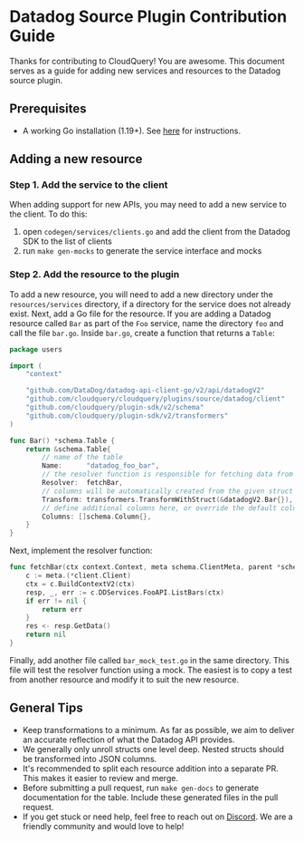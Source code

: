 # Datadog Source Plugin Contribution Guide

Thanks for contributing to CloudQuery! You are awesome. This document serves as a guide for adding new services and resources to the Datadog source plugin.

## Prerequisites

 - A working Go installation (1.19+). See [here](https://go.dev/doc/install) for instructions.

## Adding a new resource

### Step 1. Add the service to the client

When adding support for new APIs, you may need to add a new service to the client. To do this:
 1. open `codegen/services/clients.go` and add the client from the Datadog SDK to the list of clients
 2. run `make gen-mocks` to generate the service interface and mocks

### Step 2. Add the resource to the plugin

To add a new resource, you will need to add a new directory under the `resources/services` directory, if a directory for the service does not already exist. Next, add a Go file for the resource. If you are adding a Datadog resource called `Bar` as part of the `Foo` service, name the directory `foo` and call the file `bar.go`. Inside `bar.go`, create a function that returns a `Table`:

```go filename="resources/services/foo/bar.go"
package users

import (
	"context"

	"github.com/DataDog/datadog-api-client-go/v2/api/datadogV2"
	"github.com/cloudquery/cloudquery/plugins/source/datadog/client"
	"github.com/cloudquery/plugin-sdk/v2/schema"
	"github.com/cloudquery/plugin-sdk/v2/transformers"
)

func Bar() *schema.Table {
	return &schema.Table{
		// name of the table
		Name:      "datadog_foo_bar",
		// the resolver function is responsible for fetching data from the API
		Resolver:  fetchBar,
		// columns will be automatically created from the given struct
		Transform: transformers.TransformWithStruct(&datadogV2.Bar{}),
		// define additional columns here, or override the default columns
		Columns: []schema.Column{},
	}
}
```

Next, implement the resolver function:

```go filename="resources/services/foo/bar.go"
func fetchBar(ctx context.Context, meta schema.ClientMeta, parent *schema.Resource, res chan<- any) error {
	c := meta.(*client.Client)
	ctx = c.BuildContextV2(ctx)
	resp, _, err := c.DDServices.FooAPI.ListBars(ctx)
	if err != nil {
		return err
	}
	res <- resp.GetData()
	return nil
}
```

Finally, add another file called `bar_mock_test.go` in the same directory. This file will test the resolver function using a mock. The easiest is to copy a test from another resource and modify it to suit the new resource.

## General Tips

- Keep transformations to a minimum. As far as possible, we aim to deliver an accurate reflection of what the Datadog API provides.
- We generally only unroll structs one level deep. Nested structs should be transformed into JSON columns.
- It's recommended to split each resource addition into a separate PR. This makes it easier to review and merge.
- Before submitting a pull request, run `make gen-docs` to generate documentation for the table. Include these generated files in the pull request.
- If you get stuck or need help, feel free to reach out on [Discord](https://www.cloudquery.io/discord). We are a friendly community and would love to help!
